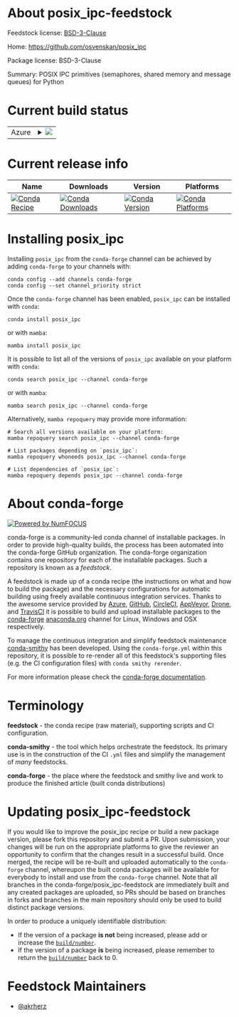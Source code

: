 About posix_ipc-feedstock
=========================

Feedstock license: [BSD-3-Clause](https://github.com/conda-forge/posix_ipc-feedstock/blob/main/LICENSE.txt)

Home: https://github.com/osvenskan/posix_ipc

Package license: BSD-3-Clause

Summary: POSIX IPC primitives (semaphores, shared memory and message queues) for Python

Current build status
====================


<table>
    
  <tr>
    <td>Azure</td>
    <td>
      <details>
        <summary>
          <a href="https://dev.azure.com/conda-forge/feedstock-builds/_build/latest?definitionId=22375&branchName=main">
            <img src="https://dev.azure.com/conda-forge/feedstock-builds/_apis/build/status/posix_ipc-feedstock?branchName=main">
          </a>
        </summary>
        <table>
          <thead><tr><th>Variant</th><th>Status</th></tr></thead>
          <tbody><tr>
              <td>linux_64_python3.10.____cpython</td>
              <td>
                <a href="https://dev.azure.com/conda-forge/feedstock-builds/_build/latest?definitionId=22375&branchName=main">
                  <img src="https://dev.azure.com/conda-forge/feedstock-builds/_apis/build/status/posix_ipc-feedstock?branchName=main&jobName=linux&configuration=linux%20linux_64_python3.10.____cpython" alt="variant">
                </a>
              </td>
            </tr><tr>
              <td>linux_64_python3.11.____cpython</td>
              <td>
                <a href="https://dev.azure.com/conda-forge/feedstock-builds/_build/latest?definitionId=22375&branchName=main">
                  <img src="https://dev.azure.com/conda-forge/feedstock-builds/_apis/build/status/posix_ipc-feedstock?branchName=main&jobName=linux&configuration=linux%20linux_64_python3.11.____cpython" alt="variant">
                </a>
              </td>
            </tr><tr>
              <td>linux_64_python3.12.____cpython</td>
              <td>
                <a href="https://dev.azure.com/conda-forge/feedstock-builds/_build/latest?definitionId=22375&branchName=main">
                  <img src="https://dev.azure.com/conda-forge/feedstock-builds/_apis/build/status/posix_ipc-feedstock?branchName=main&jobName=linux&configuration=linux%20linux_64_python3.12.____cpython" alt="variant">
                </a>
              </td>
            </tr><tr>
              <td>linux_64_python3.8.____cpython</td>
              <td>
                <a href="https://dev.azure.com/conda-forge/feedstock-builds/_build/latest?definitionId=22375&branchName=main">
                  <img src="https://dev.azure.com/conda-forge/feedstock-builds/_apis/build/status/posix_ipc-feedstock?branchName=main&jobName=linux&configuration=linux%20linux_64_python3.8.____cpython" alt="variant">
                </a>
              </td>
            </tr><tr>
              <td>linux_64_python3.9.____73_pypy</td>
              <td>
                <a href="https://dev.azure.com/conda-forge/feedstock-builds/_build/latest?definitionId=22375&branchName=main">
                  <img src="https://dev.azure.com/conda-forge/feedstock-builds/_apis/build/status/posix_ipc-feedstock?branchName=main&jobName=linux&configuration=linux%20linux_64_python3.9.____73_pypy" alt="variant">
                </a>
              </td>
            </tr><tr>
              <td>linux_64_python3.9.____cpython</td>
              <td>
                <a href="https://dev.azure.com/conda-forge/feedstock-builds/_build/latest?definitionId=22375&branchName=main">
                  <img src="https://dev.azure.com/conda-forge/feedstock-builds/_apis/build/status/posix_ipc-feedstock?branchName=main&jobName=linux&configuration=linux%20linux_64_python3.9.____cpython" alt="variant">
                </a>
              </td>
            </tr><tr>
              <td>osx_64_python3.10.____cpython</td>
              <td>
                <a href="https://dev.azure.com/conda-forge/feedstock-builds/_build/latest?definitionId=22375&branchName=main">
                  <img src="https://dev.azure.com/conda-forge/feedstock-builds/_apis/build/status/posix_ipc-feedstock?branchName=main&jobName=osx&configuration=osx%20osx_64_python3.10.____cpython" alt="variant">
                </a>
              </td>
            </tr><tr>
              <td>osx_64_python3.11.____cpython</td>
              <td>
                <a href="https://dev.azure.com/conda-forge/feedstock-builds/_build/latest?definitionId=22375&branchName=main">
                  <img src="https://dev.azure.com/conda-forge/feedstock-builds/_apis/build/status/posix_ipc-feedstock?branchName=main&jobName=osx&configuration=osx%20osx_64_python3.11.____cpython" alt="variant">
                </a>
              </td>
            </tr><tr>
              <td>osx_64_python3.12.____cpython</td>
              <td>
                <a href="https://dev.azure.com/conda-forge/feedstock-builds/_build/latest?definitionId=22375&branchName=main">
                  <img src="https://dev.azure.com/conda-forge/feedstock-builds/_apis/build/status/posix_ipc-feedstock?branchName=main&jobName=osx&configuration=osx%20osx_64_python3.12.____cpython" alt="variant">
                </a>
              </td>
            </tr><tr>
              <td>osx_64_python3.8.____cpython</td>
              <td>
                <a href="https://dev.azure.com/conda-forge/feedstock-builds/_build/latest?definitionId=22375&branchName=main">
                  <img src="https://dev.azure.com/conda-forge/feedstock-builds/_apis/build/status/posix_ipc-feedstock?branchName=main&jobName=osx&configuration=osx%20osx_64_python3.8.____cpython" alt="variant">
                </a>
              </td>
            </tr><tr>
              <td>osx_64_python3.9.____73_pypy</td>
              <td>
                <a href="https://dev.azure.com/conda-forge/feedstock-builds/_build/latest?definitionId=22375&branchName=main">
                  <img src="https://dev.azure.com/conda-forge/feedstock-builds/_apis/build/status/posix_ipc-feedstock?branchName=main&jobName=osx&configuration=osx%20osx_64_python3.9.____73_pypy" alt="variant">
                </a>
              </td>
            </tr><tr>
              <td>osx_64_python3.9.____cpython</td>
              <td>
                <a href="https://dev.azure.com/conda-forge/feedstock-builds/_build/latest?definitionId=22375&branchName=main">
                  <img src="https://dev.azure.com/conda-forge/feedstock-builds/_apis/build/status/posix_ipc-feedstock?branchName=main&jobName=osx&configuration=osx%20osx_64_python3.9.____cpython" alt="variant">
                </a>
              </td>
            </tr>
          </tbody>
        </table>
      </details>
    </td>
  </tr>
</table>

Current release info
====================

| Name | Downloads | Version | Platforms |
| --- | --- | --- | --- |
| [![Conda Recipe](https://img.shields.io/badge/recipe-posix_ipc-green.svg)](https://anaconda.org/conda-forge/posix_ipc) | [![Conda Downloads](https://img.shields.io/conda/dn/conda-forge/posix_ipc.svg)](https://anaconda.org/conda-forge/posix_ipc) | [![Conda Version](https://img.shields.io/conda/vn/conda-forge/posix_ipc.svg)](https://anaconda.org/conda-forge/posix_ipc) | [![Conda Platforms](https://img.shields.io/conda/pn/conda-forge/posix_ipc.svg)](https://anaconda.org/conda-forge/posix_ipc) |

Installing posix_ipc
====================

Installing `posix_ipc` from the `conda-forge` channel can be achieved by adding `conda-forge` to your channels with:

```
conda config --add channels conda-forge
conda config --set channel_priority strict
```

Once the `conda-forge` channel has been enabled, `posix_ipc` can be installed with `conda`:

```
conda install posix_ipc
```

or with `mamba`:

```
mamba install posix_ipc
```

It is possible to list all of the versions of `posix_ipc` available on your platform with `conda`:

```
conda search posix_ipc --channel conda-forge
```

or with `mamba`:

```
mamba search posix_ipc --channel conda-forge
```

Alternatively, `mamba repoquery` may provide more information:

```
# Search all versions available on your platform:
mamba repoquery search posix_ipc --channel conda-forge

# List packages depending on `posix_ipc`:
mamba repoquery whoneeds posix_ipc --channel conda-forge

# List dependencies of `posix_ipc`:
mamba repoquery depends posix_ipc --channel conda-forge
```


About conda-forge
=================

[![Powered by
NumFOCUS](https://img.shields.io/badge/powered%20by-NumFOCUS-orange.svg?style=flat&colorA=E1523D&colorB=007D8A)](https://numfocus.org)

conda-forge is a community-led conda channel of installable packages.
In order to provide high-quality builds, the process has been automated into the
conda-forge GitHub organization. The conda-forge organization contains one repository
for each of the installable packages. Such a repository is known as a *feedstock*.

A feedstock is made up of a conda recipe (the instructions on what and how to build
the package) and the necessary configurations for automatic building using freely
available continuous integration services. Thanks to the awesome service provided by
[Azure](https://azure.microsoft.com/en-us/services/devops/), [GitHub](https://github.com/),
[CircleCI](https://circleci.com/), [AppVeyor](https://www.appveyor.com/),
[Drone](https://cloud.drone.io/welcome), and [TravisCI](https://travis-ci.com/)
it is possible to build and upload installable packages to the
[conda-forge](https://anaconda.org/conda-forge) [anaconda.org](https://anaconda.org/)
channel for Linux, Windows and OSX respectively.

To manage the continuous integration and simplify feedstock maintenance
[conda-smithy](https://github.com/conda-forge/conda-smithy) has been developed.
Using the ``conda-forge.yml`` within this repository, it is possible to re-render all of
this feedstock's supporting files (e.g. the CI configuration files) with ``conda smithy rerender``.

For more information please check the [conda-forge documentation](https://conda-forge.org/docs/).

Terminology
===========

**feedstock** - the conda recipe (raw material), supporting scripts and CI configuration.

**conda-smithy** - the tool which helps orchestrate the feedstock.
                   Its primary use is in the construction of the CI ``.yml`` files
                   and simplify the management of *many* feedstocks.

**conda-forge** - the place where the feedstock and smithy live and work to
                  produce the finished article (built conda distributions)


Updating posix_ipc-feedstock
============================

If you would like to improve the posix_ipc recipe or build a new
package version, please fork this repository and submit a PR. Upon submission,
your changes will be run on the appropriate platforms to give the reviewer an
opportunity to confirm that the changes result in a successful build. Once
merged, the recipe will be re-built and uploaded automatically to the
`conda-forge` channel, whereupon the built conda packages will be available for
everybody to install and use from the `conda-forge` channel.
Note that all branches in the conda-forge/posix_ipc-feedstock are
immediately built and any created packages are uploaded, so PRs should be based
on branches in forks and branches in the main repository should only be used to
build distinct package versions.

In order to produce a uniquely identifiable distribution:
 * If the version of a package **is not** being increased, please add or increase
   the [``build/number``](https://docs.conda.io/projects/conda-build/en/latest/resources/define-metadata.html#build-number-and-string).
 * If the version of a package **is** being increased, please remember to return
   the [``build/number``](https://docs.conda.io/projects/conda-build/en/latest/resources/define-metadata.html#build-number-and-string)
   back to 0.

Feedstock Maintainers
=====================

* [@akrherz](https://github.com/akrherz/)

